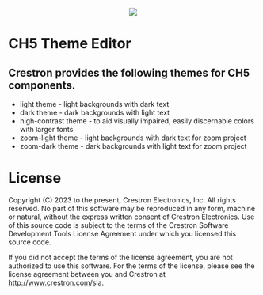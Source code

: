 <p align="center">
  <img src="https://kenticoprod.azureedge.net/kenticoblob/crestron/media/crestron/generalsiteimages/crestron-logo.png">
</p>
 
# CH5 Theme Editor 

## Crestron provides the following themes for CH5 components. 
* light theme - light backgrounds with dark text
* dark theme - dark backgrounds with light text
* high-contrast theme - to aid visually impaired, easily discernable colors with larger fonts
* zoom-light theme - light backgrounds with dark text for zoom project
* zoom-dark theme - dark backgrounds with light text for zoom project

# License
Copyright (C) 2023 to the present, Crestron Electronics, Inc. All rights reserved. No part of this software may be reproduced in any form, machine or natural, without the express written consent of Crestron Electronics. Use of this source code is subject to the terms of the Crestron Software Development Tools License Agreement under which you licensed this source code.

If you did not accept the terms of the license agreement, you are not authorized to use this software. For the terms of the license, please see the license agreement between you and Crestron at http://www.crestron.com/sla.